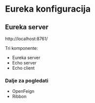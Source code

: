 # Eureka konfiguracija

## Eureka server

http://localhost:8761/

Tri komponente:
- Eureka server
- Echo server
- Echo client

### Dalje za pogledati

- OpenFeign
- Ribbon
